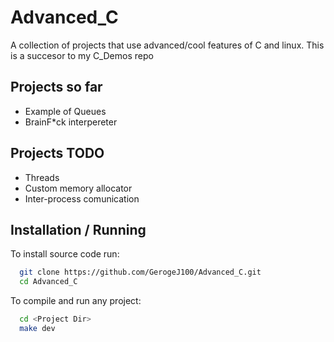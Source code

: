 # Advanced_C

A collection of projects that use advanced/cool features of C and linux.
This is a succesor to my C_Demos repo


## Projects so far

- Example of Queues
- BrainF*ck interpereter


## Projects TODO

- Threads
- Custom memory allocator
- Inter-process comunication

## Installation / Running

To install source code run:

```bash
  git clone https://github.com/GerogeJ100/Advanced_C.git
  cd Advanced_C
```

To compile and run any project:

```bash
  cd <Project Dir>
  make dev
```


